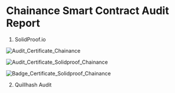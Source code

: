 # Chainance Smart Contract Audit Report

1. SolidProof.io

![Audit_Certificate_Chainance](https://user-images.githubusercontent.com/65547777/158104546-e99a9294-4b80-4d0a-b1fd-f86b9623f6ba.png)

![Audit_Certificate_Solidproof_Chainance](https://user-images.githubusercontent.com/65547777/158104717-16c71312-534a-4ae1-902f-98cf5782d0b3.png)

![Badge_Certificate_Solidproof_Chainance](https://user-images.githubusercontent.com/65547777/158104723-72af0aea-fabf-412c-bdc1-efd945c6e9bb.png)

2. Quillhash Audit
